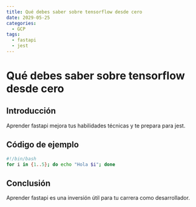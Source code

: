 ```yaml
---
title: Qué debes saber sobre tensorflow desde cero
date: 2029-05-25
categories:
  - GCP
tags:
  - fastapi
  - jest
---
```


# Qué debes saber sobre tensorflow desde cero

## Introducción

Aprender fastapi mejora tus habilidades técnicas y te prepara para jest.

## Código de ejemplo

```bash
#!/bin/bash
for i in {1..5}; do echo "Hola $i"; done
```

## Conclusión

Aprender fastapi es una inversión útil para tu carrera como desarrollador.